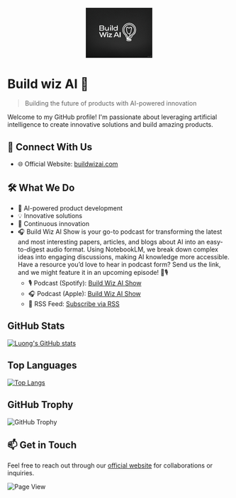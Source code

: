 <p align="center"><img src="logo.jpg" alt="Buildwizai Logo" width="150"/></p>

# Build wiz AI 🚀

> Building the future of products with AI-powered innovation

Welcome to my GitHub profile! I'm passionate about leveraging artificial intelligence to create innovative solutions and build amazing products.

## 🔗 Connect With Us
- 🌐 Official Website: [buildwizai.com](https://buildwizai.com)

## 🛠 What We Do
- 🤖 AI-powered product development
- 💡 Innovative solutions
- 🔄 Continuous innovation
- 🎧 Build Wiz AI Show is your go-to podcast for transforming the latest and most interesting papers, articles, and blogs about AI into an easy-to-digest audio format. Using NotebookLM, we break down complex ideas into engaging discussions, making AI knowledge more accessible. Have a resource you’d love to hear in podcast form? Send us the link, and we might feature it in an upcoming episode! 🚀🎙️
  - 🎙️ Podcast (Spotify): [Build Wiz AI Show](https://open.spotify.com/show/5CVKgOaJSWfKlwe6KaqO7v)
  - 🎧 Podcast (Apple): [Build Wiz AI Show](https://podcasts.apple.com/us/podcast/build-wiz-ai/id1799918505)
  - 📡 RSS Feed: [Subscribe via RSS](https://anchor.fm/s/101f7db20/podcast/rss)

## GitHub Stats

[![Luong's GitHub stats](https://github-readme-stats.vercel.app/api?username=buildwizai&show=reviews,prs_merged,prs_merged_percentage&show_icons=true&theme=dark)](https://github.com/buildwizai)

## Top Languages

[![Top Langs](https://github-readme-stats.vercel.app/api/top-langs/?username=buildwizai&hide=java,html,css&hide_progress=true&theme=dark)](https://github.com/buildwizai)

## GitHub Trophy
![GitHub Trophy](https://github-profile-trophy.vercel.app/?username=buildwizai&theme=dark)

## 📫 Get in Touch
Feel free to reach out through our [official website](https://buildwizai.com) for collaborations or inquiries.

![Page View](https://profile-counter.glitch.me/buildwizai/count.svg)

<!--
**buildwizai/buildwizai** is a ✨ _special_ ✨ repository because its `README.md` (this file) appears on your GitHub profile.
-->
